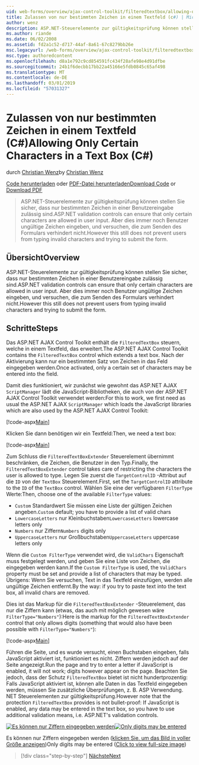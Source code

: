 ```yaml
---
uid: web-forms/overview/ajax-control-toolkit/filteredtextbox/allowing-only-certain-characters-in-a-text-box-cs
title: Zulassen von nur bestimmten Zeichen in einem Textfeld (c#) | Microsoft-Dokumentation
author: wenz
description: ASP.NET-Steuerelemente zur gültigkeitsprüfung können stellen Sie sicher, dass nur bestimmten Zeichen in einer Benutzereingabe zulässig sind. Jedoch ist dies immer noch nicht über die Eingabe ungültig, dass Benutzer...
ms.author: riande
ms.date: 06/02/2008
ms.assetid: fd2a1c52-d717-44af-8a61-67c8279bb26e
msc.legacyurl: /web-forms/overview/ajax-control-toolkit/filteredtextbox/allowing-only-certain-characters-in-a-text-box-cs
msc.type: authoredcontent
ms.openlocfilehash: d8a1e792c9cd854591fc434f28afe98e4d91dfbe
ms.sourcegitcommit: 24b1f6decbb17bb22a45166e5fdb0845c65af498
ms.translationtype: MT
ms.contentlocale: de-DE
ms.lasthandoff: 03/01/2019
ms.locfileid: "57031327"
---
```

<a name="allowing-only-certain-characters-in-a-text-box-c"></a><span data-ttu-id="b205c-104">Zulassen von nur bestimmten Zeichen in einem Textfeld (C#)</span><span class="sxs-lookup"><span data-stu-id="b205c-104">Allowing Only Certain Characters in a Text Box (C#)</span></span>
====================
<span data-ttu-id="b205c-105">durch [Christian Wenz](https://github.com/wenz)</span><span class="sxs-lookup"><span data-stu-id="b205c-105">by [Christian Wenz](https://github.com/wenz)</span></span>

<span data-ttu-id="b205c-106">[Code herunterladen](http://download.microsoft.com/download/4/c/2/4c2def7a-0d23-4055-91f9-1f18504167d7/FilteredTextBox0.cs.zip) oder [PDF-Datei herunterladen](http://download.microsoft.com/download/b/6/a/b6ae89ee-df69-4c87-9bfb-ad1eb2b23373/filteredtextbox0CS.pdf)</span><span class="sxs-lookup"><span data-stu-id="b205c-106">[Download Code](http://download.microsoft.com/download/4/c/2/4c2def7a-0d23-4055-91f9-1f18504167d7/FilteredTextBox0.cs.zip) or [Download PDF](http://download.microsoft.com/download/b/6/a/b6ae89ee-df69-4c87-9bfb-ad1eb2b23373/filteredtextbox0CS.pdf)</span></span>

> <span data-ttu-id="b205c-107">ASP.NET-Steuerelemente zur gültigkeitsprüfung können stellen Sie sicher, dass nur bestimmten Zeichen in einer Benutzereingabe zulässig sind.</span><span class="sxs-lookup"><span data-stu-id="b205c-107">ASP.NET validation controls can ensure that only certain characters are allowed in user input.</span></span> <span data-ttu-id="b205c-108">Aber dies immer noch Benutzer ungültige Zeichen eingeben, und versuchen, die zum Senden des Formulars verhindert nicht.</span><span class="sxs-lookup"><span data-stu-id="b205c-108">However this still does not prevent users from typing invalid characters and trying to submit the form.</span></span>


## <a name="overview"></a><span data-ttu-id="b205c-109">Übersicht</span><span class="sxs-lookup"><span data-stu-id="b205c-109">Overview</span></span>

<span data-ttu-id="b205c-110">ASP.NET-Steuerelemente zur gültigkeitsprüfung können stellen Sie sicher, dass nur bestimmten Zeichen in einer Benutzereingabe zulässig sind.</span><span class="sxs-lookup"><span data-stu-id="b205c-110">ASP.NET validation controls can ensure that only certain characters are allowed in user input.</span></span> <span data-ttu-id="b205c-111">Aber dies immer noch Benutzer ungültige Zeichen eingeben, und versuchen, die zum Senden des Formulars verhindert nicht.</span><span class="sxs-lookup"><span data-stu-id="b205c-111">However this still does not prevent users from typing invalid characters and trying to submit the form.</span></span>

## <a name="steps"></a><span data-ttu-id="b205c-112">Schritte</span><span class="sxs-lookup"><span data-stu-id="b205c-112">Steps</span></span>

<span data-ttu-id="b205c-113">Das ASP.NET AJAX Control Toolkit enthält die `FilteredTextBox` steuern, welche in einem Textfeld, das erweitert.</span><span class="sxs-lookup"><span data-stu-id="b205c-113">The ASP.NET AJAX Control Toolkit contains the `FilteredTextBox` control which extends a text box.</span></span> <span data-ttu-id="b205c-114">Nach der Aktivierung kann nur ein bestimmten Satz von Zeichen in das Feld eingegeben werden.</span><span class="sxs-lookup"><span data-stu-id="b205c-114">Once activated, only a certain set of characters may be entered into the field.</span></span>

<span data-ttu-id="b205c-115">Damit dies funktioniert, wir zunächst wie gewohnt das ASP.NET AJAX `ScriptManager` lädt die JavaScript-Bibliotheken, die auch von der ASP.NET AJAX Control Toolkit verwendet werden:</span><span class="sxs-lookup"><span data-stu-id="b205c-115">For this to work, we first need as usual the ASP.NET AJAX `ScriptManager` which loads the JavaScript libraries which are also used by the ASP.NET AJAX Control Toolkit:</span></span>

[!code-aspx[Main](allowing-only-certain-characters-in-a-text-box-cs/samples/sample1.aspx)]

<span data-ttu-id="b205c-116">Klicken Sie dann benötigen wir ein Textfeld:</span><span class="sxs-lookup"><span data-stu-id="b205c-116">Then, we need a text box:</span></span>

[!code-aspx[Main](allowing-only-certain-characters-in-a-text-box-cs/samples/sample2.aspx)]

<span data-ttu-id="b205c-117">Zum Schluss die `FilteredTextBoxExtender` Steuerelement übernimmt beschränken, die Zeichen, die Benutzer in den Typ.</span><span class="sxs-lookup"><span data-stu-id="b205c-117">Finally, the `FilteredTextBoxExtender` control takes care of restricting the characters the user is allowed to type.</span></span> <span data-ttu-id="b205c-118">Legen Sie zuerst die `TargetControlID` -Attribut auf die `ID` von der `TextBox` Steuerelement.</span><span class="sxs-lookup"><span data-stu-id="b205c-118">First, set the `TargetControlID` attribute to the `ID` of the `TextBox` control.</span></span> <span data-ttu-id="b205c-119">Wählen Sie eine der verfügbaren `FilterType` Werte:</span><span class="sxs-lookup"><span data-stu-id="b205c-119">Then, choose one of the available `FilterType` values:</span></span>

- <span data-ttu-id="b205c-120">`Custom` Standardwert Sie müssen eine Liste der gültigen Zeichen angeben.</span><span class="sxs-lookup"><span data-stu-id="b205c-120">`Custom` default; you have to provide a list of valid chars</span></span>
- <span data-ttu-id="b205c-121">`LowercaseLetters` nur Kleinbuchstaben</span><span class="sxs-lookup"><span data-stu-id="b205c-121">`LowercaseLetters` lowercase letters only</span></span>
- <span data-ttu-id="b205c-122">`Numbers` nur Ziffern</span><span class="sxs-lookup"><span data-stu-id="b205c-122">`Numbers` digits only</span></span>
- <span data-ttu-id="b205c-123">`UppercaseLetters` nur Großbuchstaben</span><span class="sxs-lookup"><span data-stu-id="b205c-123">`UppercaseLetters` uppercase letters only</span></span>

<span data-ttu-id="b205c-124">Wenn die `Custom FilterType` verwendet wird, die `ValidChars` Eigenschaft muss festgelegt werden, und geben Sie eine Liste von Zeichen, die eingegeben werden kann.</span><span class="sxs-lookup"><span data-stu-id="b205c-124">If the `Custom FilterType` is used, the `ValidChars` property must be set and provide a list of characters that may be typed.</span></span> <span data-ttu-id="b205c-125">Übrigens: Wenn Sie versuchen, Text in das Textfeld einzufügen, werden alle ungültige Zeichen entfernt.</span><span class="sxs-lookup"><span data-stu-id="b205c-125">By the way: if you try to paste text into the text box, all invalid chars are removed.</span></span>

<span data-ttu-id="b205c-126">Dies ist das Markup für die `FilteredTextBoxExtender` -Steuerelement, das nur die Ziffern kann (etwas, das auch mit möglich gewesen wäre `FilterType="Numbers"`):</span><span class="sxs-lookup"><span data-stu-id="b205c-126">Here is the markup for the `FilteredTextBoxExtender` control that only allows digits (something that would also have been possible with `FilterType="Numbers"`):</span></span>

[!code-aspx[Main](allowing-only-certain-characters-in-a-text-box-cs/samples/sample3.aspx)]

<span data-ttu-id="b205c-127">Führen die Seite, und es wurde versucht, einen Buchstaben eingeben, falls JavaScript aktiviert ist, funktioniert es nicht. Ziffern werden jedoch auf der Seite angezeigt.</span><span class="sxs-lookup"><span data-stu-id="b205c-127">Run the page and try to enter a letter if JavaScript is enabled, it will not work; digits however appear on the page.</span></span> <span data-ttu-id="b205c-128">Beachten Sie jedoch, dass der Schutz `FilteredTextBox` bietet ist nicht hundertprozentig: Falls JavaScript aktiviert ist, können alle Daten in das Textfeld eingegeben werden, müssen Sie zusätzliche Überprüfungen, z. B. ASP Verwendung. NET Steuerelementen zur gültigkeitsprüfung.</span><span class="sxs-lookup"><span data-stu-id="b205c-128">However note that the protection `FilteredTextBox` provides is not bullet-proof: If JavaScript is enabled, any data may be entered in the text box, so you have to use additional validation means, i.e. ASP.NET's validation controls.</span></span>


<span data-ttu-id="b205c-129">[![Es können nur Ziffern eingegeben werden](allowing-only-certain-characters-in-a-text-box-cs/_static/image2.png)](allowing-only-certain-characters-in-a-text-box-cs/_static/image1.png)</span><span class="sxs-lookup"><span data-stu-id="b205c-129">[![Only digits may be entered](allowing-only-certain-characters-in-a-text-box-cs/_static/image2.png)](allowing-only-certain-characters-in-a-text-box-cs/_static/image1.png)</span></span>

<span data-ttu-id="b205c-130">Es können nur Ziffern eingegeben werden ([klicken Sie, um das Bild in voller Größe anzeigen](allowing-only-certain-characters-in-a-text-box-cs/_static/image3.png))</span><span class="sxs-lookup"><span data-stu-id="b205c-130">Only digits may be entered ([Click to view full-size image](allowing-only-certain-characters-in-a-text-box-cs/_static/image3.png))</span></span>

> [!div class="step-by-step"]
> [<span data-ttu-id="b205c-131">Nächste</span><span class="sxs-lookup"><span data-stu-id="b205c-131">Next</span></span>](allowing-only-certain-characters-in-a-text-box-vb.md)
